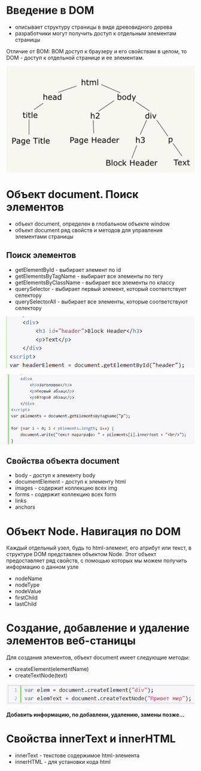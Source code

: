 # Введение в DOM

- описывает структуру страницы в виде древовидного дерева
- разработчики могут получить доступ к отдельным элементам страницы

Отличие от BOM: BOM доступ к браузеру и его свойствам в целом, то DOM - доступ к отдельной странице и ее элементам.

![](images/29.png)

# Объект document. Поиск элементов

- объект document, определен в глобальном объекте window
- объект document ряд свойств и методов для управления элементами страницы

## Поиск элементов

- getElementById - выбирает элемент по id
- getElementsByTagName - выбирает все элементы по тегу
- getElementsByClassName - выбирает все элементы по классу
- querySelector - выбирает первый элемент, который соответствует селектору
- querySelectorAll - выбирает все элементы, которые соответствуют селектору

![](images/30.png)

![](images/31.png)

## Свойства объекта document

- body - доступ к элементу body
- documentElement - доступ к элементу html
- images - содержит коллекцию всех img
- forms - содержит коллекцию всех form
- links
- anchors

# Объект Node. Навигация по DOM

Каждый отдельный узел, будь то html-элемент, его атрибут или текст, в структуре DOM представлен объектом Node. Этот объект предоставляет ряд свойств, с помощью которых мы можем получить информацию о данном узле

- nodeName
- nodeType
- nodeValue
- firstChild
- lastChild

# Создание, добавление и удаление элементов веб-станицы

Для создания элементов, объект document имеет следующие методы:
- createElement(elementName)
- createTextNode(text)

![](images/32.png)

**Добавить информацию, по добавлени, удалению, замены позже...**

# Свойства innerText и innerHTML

- innerText - текстове содержимое html-элемента
- innerHTML - для установки кода html